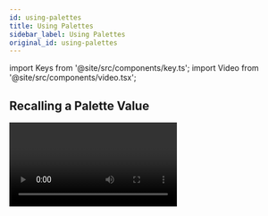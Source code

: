 ```yaml
---
id: using-palettes
title: Using Palettes
sidebar_label: Using Palettes
original_id: using-palettes
---
```


import Keys from '@site/src/components/key.ts';
import Video from '@site/src/components/video.tsx';

Recalling a Palette Value
-------------------------

<Video videoId="_bmk7JEPpQo" title="Palettes Playback" />

### Recalling From a Button

To recall a palette value from a button:

1. Select the fixtures to be changed. Shared palettes can be set to any
fixture of the same type. Normal palettes will set individual values to
each fixture. If no fixtures are selected, the palette will apply to all
fixtures it is relevant to.

2. Press the Palette button you want to recall. The palette will be set
to the selected fixtures.

---

-   You can make palettes fade over a time when you recall them, see
    [Timing with Palettes](timing-with-palettes.md).

-   When a palette is used in the programmer, the touch button will
    light up to indicate this (you can
    [disable this in the User Settings](../system-settings/user-settings.md#highlight-active-palettes)).
    This makes it easier to see which palette you have selected.

    ![Active Palette Highlighted](/docs/images/Active-Palette-Highlighted.png)

### Recalling From the Keypad

You can also recall a palette by its number by typing the number on the
numeric keypad.

1. Select some fixtures

2. Press <Keys.HardKey>Palette</Keys.HardKey> above the numeric keypad

3. Type in the number of the palette you want to recall

4. Press <Keys.HardKey>Enter</Keys.HardKey> or <Keys.SoftKey>Apply Palette</Keys.SoftKey>

The <Keys.SoftKey>Apply Palette</Keys.SoftKey> softkey shows the legend of the palette which
will be applied.

>   If you want to recall multiple palettes simultaneously you can use
    the Blind to Live function. Put the console into Blind mode (either
    press the <Keys.HardKey>Blind</Keys.HardKey> button if provided, or hold <Keys.HardKey>Avo</Keys.HardKey> and press
    <Keys.SoftKey>Blind Inactive</Keys.SoftKey>. Select the palettes you want to use. Enter a
    fade time in seconds on the keypad (or 0 to snap), then press
    <Keys.HardKey>Blind</Keys.HardKey> again. The palettes will fade to the live output.

Palette Pages
-------------

If you have stored palettes on physical buttons on the console, the
<Keys.HardKey>+Page</Keys.HardKey>/<Keys.HardKey>-Page</Keys.HardKey> buttons will change to a different page of palettes.

If you want a palette to be locked on its handle and not change when the
page is changed, you can set a lock or transparent lock on the palette
handle. See [Handle Paging](../cues/playback-options.md#handle-paging)
for more details about locks.

Each of the palette windows can either display pages of palettes, with
page buttons on the left, or a continuous scrolling window of palettes.
To change between pages and scrolling, touch the <strong>Pages Show/Hide</strong> button
in the context button area to the left of the menu buttons, then change
pages using the page buttons to the left of the palette buttons.

>   You can recall a palette from any page using its number as described
    in the [previous section](#recalling-from-the-keypad).

Only Showing Relevant Palettes
------------------------------

If the [User Setting <Keys.SoftKey>Filter Relevant Palettes</Keys.SoftKey>](../system-settings/user-settings.md#filter-relevant-palettes)
is enabled, when you
select fixtures any palettes which are not applicable will grey out.
This is very useful to see which palettes are available for the fixtures
you are working with.

Quick Palettes with no Fixtures Selected
----------------------------------------

If you press a palette button when no fixtures are selected, the palette
will be set to all the fixtures the palette applies to. This is called a
Quick Palette.

For example if you've got some colour palettes programmed
for your MAC 2000s, pressing one of the palettes when no MAC 2000s are
selected will set the colour to all the MAC 2000s.

> Effects palettes can't be recalled as Quick Palettes.

Setting Palettes to All Fixtures in a Playback
----------------------------------------------

You can apply a palette to all fixtures in a particular playback. Hold
the palette button and press the <strong>select</strong> button of the playback which the
palette is to apply to.
